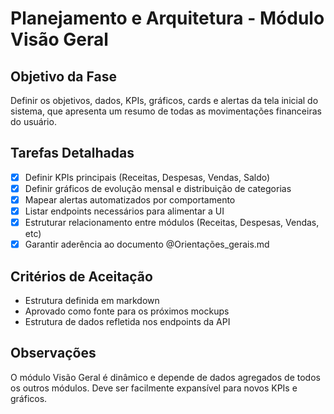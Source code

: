 # Planejamento e Arquitetura - Módulo Visão Geral

## Objetivo da Fase
Definir os objetivos, dados, KPIs, gráficos, cards e alertas da tela inicial do sistema, que apresenta um resumo de todas as movimentações financeiras do usuário.

## Tarefas Detalhadas
- [x] Definir KPIs principais (Receitas, Despesas, Vendas, Saldo)
- [x] Definir gráficos de evolução mensal e distribuição de categorias
- [x] Mapear alertas automatizados por comportamento
- [x] Listar endpoints necessários para alimentar a UI
- [x] Estruturar relacionamento entre módulos (Receitas, Despesas, Vendas, etc)
- [x] Garantir aderência ao documento @Orientações_gerais.md

## Critérios de Aceitação
- Estrutura definida em markdown
- Aprovado como fonte para os próximos mockups
- Estrutura de dados refletida nos endpoints da API

## Observações
O módulo Visão Geral é dinâmico e depende de dados agregados de todos os outros módulos. Deve ser facilmente expansível para novos KPIs e gráficos.